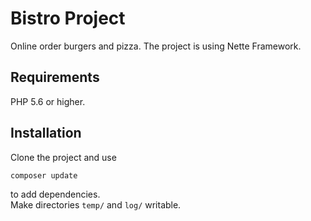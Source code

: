 Bistro Project
=================

Online order burgers and pizza. The project is using Nette Framework.


Requirements
------------

PHP 5.6 or higher.


Installation
------------

Clone the project and use
	
	composer update
	
to add dependencies.	
Make directories `temp/` and `log/` writable.


